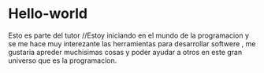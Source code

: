 # Hello-world
Esto es parte del tutor
//Estoy iniciando en el mundo de la programacion y se me hace muy interezante las herramientas para desarrollar softwere , me gustaria apreder muchisimas cosas y poder ayudar a otros en este gran universo que es la programacion.

